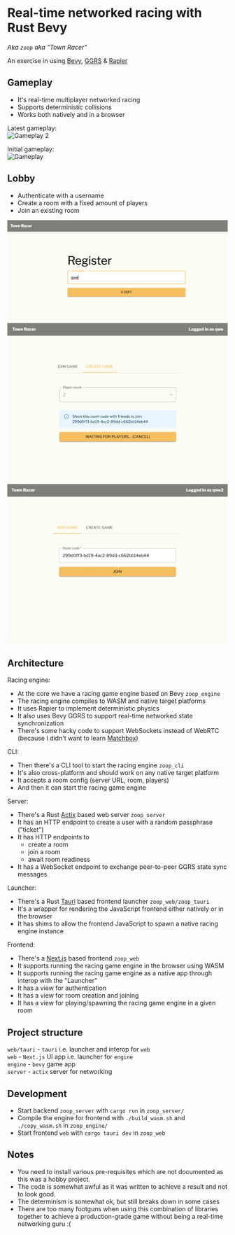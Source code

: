 # Real-time networked racing with Rust Bevy
  
_Aka `zoop` aka "Town Racer"_
  
An exercise in using [Bevy](https://bevyengine.org/), [GGRS](https://github.com/gschup/bevy_ggrs) & [Rapier](https://rapier.rs/)  
  
## Gameplay

- It's real-time multiplayer networked racing
- Supports deterministic collisions
- Works both natively and in a browser
  
Latest gameplay:  
![Gameplay 2](./assets/gameplay2.gif)  
  
Initial gameplay:   
![Gameplay](./assets/gameplay.gif)  

## Lobby

- Authenticate with a username
- Create a room with a fixed amount of players
- Join an existing room

![Authenticating](./assets/auth.png)
![Room creation](./assets/creation.png)
![Room joining](./assets/joining.png)

## Architecture
  
Racing engine:  
- At the core we have a racing game engine based on Bevy `zoop_engine`
- The racing engine compiles to WASM and native target platforms
- It uses Rapier to implement deterministic physics
- It also uses Bevy GGRS to support real-time networked state synchronization
- There's some hacky code to support WebSockets instead of WebRTC (because I didn't want to learn [Matchbox](https://github.com/johanhelsing/matchbox))
  
CLI: 
- Then there's a CLI tool to start the racing engine `zoop_cli`
- It's also cross-platform and should work on any native target platform
- It accepts a room config (server URL, room, players)
- And then it can start the racing game engine 
  
Server:  
- There's a Rust [Actix](https://actix.rs/) based web server `zoop_server`
- It has an HTTP endpoint to create a user with a random passphrase ("ticket")
- It has HTTP endpoints to 
  - create a room
  - join a room
  - await room readiness
- It has a WebSocket endpoint to exchange peer-to-peer GGRS state sync messages
  
Launcher:
- There's a Rust [Tauri](https://tauri.app/) based frontend launcher `zoop_web/zoop_tauri`
- It's a wrapper for rendering the JavaScript frontend either natively or in the browser
- It has shims to allow the frontend JavaScript to spawn a native racing engine instance

Frontend:
- There's a [Next.js](https://nextjs.org/) based frontend `zoop_web`
- It supports running the racing game engine in the browser using WASM
- It supports running the racing game engine as a native app through interop with the "Launcher"
- It has a view for authentication
- It has a view for room creation and joining
- It has a view for playing/spawning the racing game engine in a given room
  
## Project structure

`web/tauri` - `tauri` i.e. launcher and interop for `web`  
`web` - `Next.js` UI app i.e. launcher for `engine`  
`engine` - `bevy` game app  
`server` - `actix` server for networking   

## Development

- Start backend `zoop_server` with `cargo run` in `zoop_server/`
- Compile the engine for frontend with `./build_wasm.sh` and `./copy_wasm.sh` in `zoop_engine/`
- Start frontend `web` with `cargo tauri dev` in `zoop_web`

## Notes

- You need to install various pre-requisites which are not documented as this was a hobby project.
- The code is somewhat awful as it was written to achieve a result and not to look good.
- The determinism is somewhat ok, but still breaks down in some cases
- There are too many footguns when using this combination of libraries together to achieve a production-grade game without being a real-time networking guru :(
